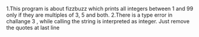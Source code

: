 1.This program is about fizzbuzz which prints all integers between 1 and 99 only if they are multiples of 3, 5 and both. 
2.There is a type error in challange 3 , while calling the string is interpreted as integer. Just remove the quotes at last line
